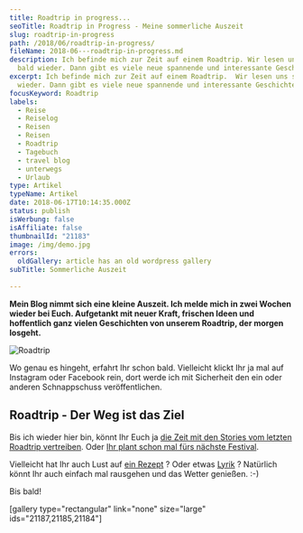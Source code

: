 ```yaml
---
title: Roadtrip in progress...
seoTitle: Roadtrip in Progress - Meine sommerliche Auszeit
slug: roadtrip-in-progress
path: /2018/06/roadtrip-in-progress/
fileName: 2018-06---roadtrip-in-progress.md
description: Ich befinde mich zur Zeit auf einem Roadtrip. Wir lesen uns schon
  bald wieder. Dann gibt es viele neue spannende und interessante Geschichten.
excerpt: Ich befinde mich zur Zeit auf einem Roadtrip.  Wir lesen uns schon bald
  wieder. Dann gibt es viele neue spannende und interessante Geschichten.
focusKeyword: Roadtrip
labels:
  - Reise
  - Reiselog
  - Reisen
  - Reisen
  - Roadtrip
  - Tagebuch
  - travel blog
  - unterwegs
  - Urlaub
type: Artikel
typeName: Artikel
date: 2018-06-17T10:14:35.000Z
status: publish
isWerbung: false
isAffiliate: false
thumbnailId: "21183"
image: /img/demo.jpg
errors:
  oldGallery: article has an old wordpress gallery
subTitle: Sommerliche Auszeit
  
---
```


**Mein Blog nimmt sich eine kleine Auszeit. Ich melde mich in zwei Wochen wieder
bei Euch. Aufgetankt mit neuer Kraft, frischen Ideen und hoffentlich ganz vielen
Geschichten von unserem Roadtrip, der morgen losgeht.**

![Roadtrip](http://cardamonchai.com/wp-content/uploads/2018/06/15647786664_de0906f5ab_z-400x267.jpg)

Wo genau es hingeht, erfahrt Ihr schon bald. Vielleicht klickt Ihr ja mal auf
Instagram oder Facebook rein, dort werde ich mit Sicherheit den ein oder anderen
Schnappschuss veröffentlichen.

## Roadtrip - Der Weg ist das Ziel

Bis ich wieder hier bin, könnt Ihr Euch ja
[die Zeit mit den Stories vom letzten Roadtrip vertreiben](/tag/irland2018/).
Oder
[Ihr plant schon mal fürs nächste Festival](/2015/03/die-ultimative-vegane-festivalliste/).

Vielleicht hat Ihr auch Lust auf [ein Rezept](/category/vegan-2/rezepte/) ? Oder
etwas [Lyrik](/category/bleistift-2-0/lyrik/) ? Natürlich könnt Ihr auch einfach
mal rausgehen und das Wetter genießen. :-)

Bis bald!

[gallery type="rectangular" link="none" size="large" ids="21187,21185,21184"]

  
